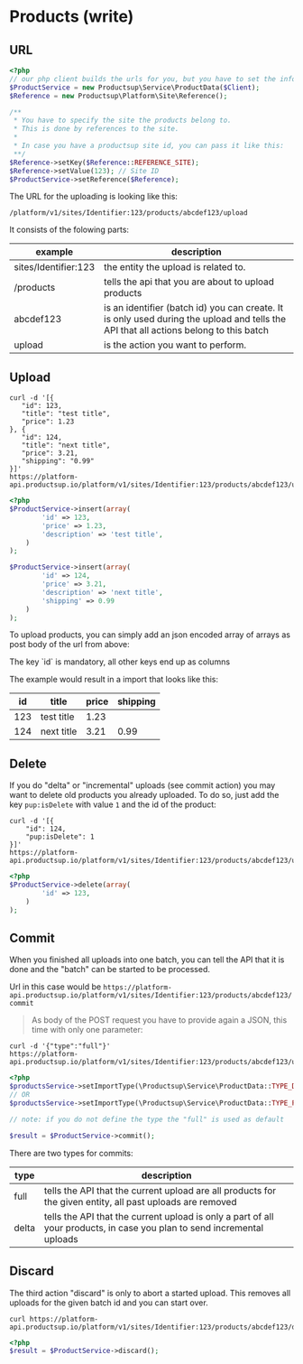 # Products (write)
## URL
```php
<?php
// our php client builds the urls for you, but you have to set the infos to the classes:
$ProductService = new Productsup\Service\ProductData($Client);
$Reference = new Productsup\Platform\Site\Reference();

/**
 * You have to specify the site the products belong to.
 * This is done by references to the site.
 *
 * In case you have a productsup site id, you can pass it like this:
 **/
$Reference->setKey($Reference::REFERENCE_SITE);
$Reference->setValue(123); // Site ID
$ProductService->setReference($Reference);

```
The URL for the uploading is looking like this:

`/platform/v1/sites/Identifier:123/products/abcdef123/upload`

It consists of the folowing parts:

example | description
------- | -----------
sites/Identifier:123 | the entity the upload is related to.
/products | tells the api that you are about to upload products
abcdef123 | is an identifier (batch id) you can create. It is only used during the upload and tells the API that all actions belong to this batch
upload | is the action you want to perform.



## Upload

```shell
curl -d '[{
   "id": 123,
   "title": "test title",
   "price": 1.23
}, {
   "id": 124,
   "title": "next title",
   "price": 3.21,
   "shipping": "0.99"
}]'
https://platform-api.productsup.io/platform/v1/sites/Identifier:123/products/abcdef123/upload
```

```php
<?php
$ProductService->insert(array(
        'id' => 123,
        'price' => 1.23,
        'description' => 'test title',
    )
);

$ProductService->insert(array(
        'id' => 124,
        'price' => 3.21,
        'description' => 'next title',
        'shipping' => 0.99
    )
);
```
To upload products, you can simply add an json encoded array of arrays as post body of the url from above:
<aside class="notice">The key `id` is mandatory, all other keys end up as columns</aside>


The example would result in a import that looks like this:


id | title | price | shipping
-------------- | -------------- | -------------- | ----------
123 |test title | 1.23
124 | next title | 3.21 | 0.99

## Delete
If you do "delta" or "incremental" uploads (see commit action) you may want to delete old products you already uploaded. To do so, just add the key ```pup:isDelete``` with value ```1``` and the id of the product:

```shell
curl -d '[{
    "id": 124,
    "pup:isDelete": 1
}]'
https://platform-api.productsup.io/platform/v1/sites/Identifier:123/products/abcdef123/upload
```

```php
<?php
$ProductService->delete(array(
        'id' => 123,
    )
);
```


## Commit
When you finished all uploads into one batch, you can tell the API that it is done and the "batch" can be started to be processed.

Url in this case would be `https://platform-api.productsup.io/platform/v1/sites/Identifier:123/products/abcdef123/commit`

> As body of the POST request you have to provide again a JSON, this time with only one parameter:

```shell
curl -d '{"type":"full"}'
https://platform-api.productsup.io/platform/v1/sites/Identifier:123/products/abcdef123/upload
```

```php
<?php
$productsService->setImportType(\Productsup\Service\ProductData::TYPE_DELTA);
// OR
$productsService->setImportType(\Productsup\Service\ProductData::TYPE_FULL);

// note: if you do not define the type the "full" is used as default

$result = $ProductService->commit();
```

There are two types for commits:


type | description
---- | -----------
full | tells the API that the current upload are all products for the given entity, all past uploads are removed
delta | tells the API that the current upload is only a part of all your products, in case you plan to send incremental uploads

## Discard
The third action "discard" is only to abort a started upload. This removes all uploads for the given batch id and you can start over.

```shell
curl https://platform-api.productsup.io/platform/v1/sites/Identifier:123/products/abcdef123/discard
```

```php
<?php
$result = $ProductService->discard();
```